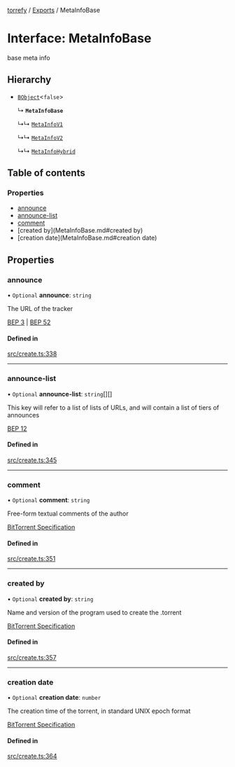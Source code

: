 [torrefy](../README.md) / [Exports](../modules.md) / MetaInfoBase

# Interface: MetaInfoBase

base meta info

## Hierarchy

- [`BObject`](../modules.md#bobject)<``false``\>

  ↳ **`MetaInfoBase`**

  ↳↳ [`MetaInfoV1`](MetaInfoV1.md)

  ↳↳ [`MetaInfoV2`](MetaInfoV2.md)

  ↳↳ [`MetaInfoHybrid`](MetaInfoHybrid.md)

## Table of contents

### Properties

- [announce](MetaInfoBase.md#announce)
- [announce-list](MetaInfoBase.md#announce-list)
- [comment](MetaInfoBase.md#comment)
- [created by](MetaInfoBase.md#created by)
- [creation date](MetaInfoBase.md#creation date)

## Properties

### announce

• `Optional` **announce**: `string`

The URL of the tracker

[BEP 3](https://www.bittorrent.org/beps/bep_0003.html#:~:text=the%20following%20keys%3A-,announce,-The%20URL%20of)
|
[BEP 52](https://www.bittorrent.org/beps/bep_0052.html#:~:text=the%20following%20keys%3A-,announce,-The%20URL%20of)

#### Defined in

[src/create.ts:338](https://github.com/Sec-ant/bepjs/blob/f9eb2df/src/create.ts#L338)

___

### announce-list

• `Optional` **announce-list**: `string`[][]

This key will refer to a list of lists of URLs,
and will contain a list of tiers of announces

[BEP 12](http://bittorrent.org/beps/bep_0012.html#:~:text=This%20key%20will%20refer%20to%20a%20list%20of%20lists%20of%20URLs%2C%20and%20will%20contain%20a%20list%20of%20tiers%20of%20announces)

#### Defined in

[src/create.ts:345](https://github.com/Sec-ant/bepjs/blob/f9eb2df/src/create.ts#L345)

___

### comment

• `Optional` **comment**: `string`

Free-form textual comments of the author

[BitTorrent Specification](https://courses.edsa-project.eu/pluginfile.php/1514/mod_resource/content/0/bitTorrent_part2.htm#:~:text=00%3A00%20UTC%29-,comment,-%3A%20%28optional%29%20free%2Dform)

#### Defined in

[src/create.ts:351](https://github.com/Sec-ant/bepjs/blob/f9eb2df/src/create.ts#L351)

___

### created by

• `Optional` **created by**: `string`

Name and version of the program used to create the .torrent

[BitTorrent Specification](https://courses.edsa-project.eu/pluginfile.php/1514/mod_resource/content/0/bitTorrent_part2.htm#:~:text=the%20author%20%28string%29-,created%20by,-%3A%20%28optional%29%20name%20and)

#### Defined in

[src/create.ts:357](https://github.com/Sec-ant/bepjs/blob/f9eb2df/src/create.ts#L357)

___

### creation date

• `Optional` **creation date**: `number`

The creation time of the torrent,
in standard UNIX epoch format

[BitTorrent Specification](https://courses.edsa-project.eu/pluginfile.php/1514/mod_resource/content/0/bitTorrent_part2.htm#:~:text=is%20here.-,creation%20date,-%3A%20%28optional%29%20the%20creation)

#### Defined in

[src/create.ts:364](https://github.com/Sec-ant/bepjs/blob/f9eb2df/src/create.ts#L364)
